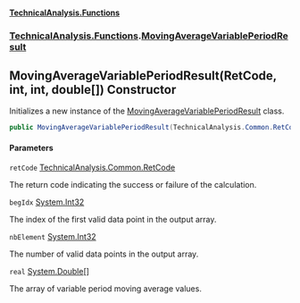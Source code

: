 #### [TechnicalAnalysis\.Functions](Atypical.TechnicalAnalysis.Functions.md 'Atypical\.TechnicalAnalysis\.Functions')
### [TechnicalAnalysis\.Functions](Atypical.TechnicalAnalysis.Functions.md#TechnicalAnalysis.Functions 'TechnicalAnalysis\.Functions').[MovingAverageVariablePeriodResult](MovingAverageVariablePeriodResult.md 'TechnicalAnalysis\.Functions\.MovingAverageVariablePeriodResult')

## MovingAverageVariablePeriodResult\(RetCode, int, int, double\[\]\) Constructor

Initializes a new instance of the [MovingAverageVariablePeriodResult](MovingAverageVariablePeriodResult.md 'TechnicalAnalysis\.Functions\.MovingAverageVariablePeriodResult') class\.

```csharp
public MovingAverageVariablePeriodResult(TechnicalAnalysis.Common.RetCode retCode, int begIdx, int nbElement, double[] real);
```
#### Parameters

<a name='TechnicalAnalysis.Functions.MovingAverageVariablePeriodResult.MovingAverageVariablePeriodResult(TechnicalAnalysis.Common.RetCode,int,int,double[]).retCode'></a>

`retCode` [TechnicalAnalysis\.Common\.RetCode](https://docs.microsoft.com/en-us/dotnet/api/TechnicalAnalysis.Common.RetCode 'TechnicalAnalysis\.Common\.RetCode')

The return code indicating the success or failure of the calculation\.

<a name='TechnicalAnalysis.Functions.MovingAverageVariablePeriodResult.MovingAverageVariablePeriodResult(TechnicalAnalysis.Common.RetCode,int,int,double[]).begIdx'></a>

`begIdx` [System\.Int32](https://docs.microsoft.com/en-us/dotnet/api/System.Int32 'System\.Int32')

The index of the first valid data point in the output array\.

<a name='TechnicalAnalysis.Functions.MovingAverageVariablePeriodResult.MovingAverageVariablePeriodResult(TechnicalAnalysis.Common.RetCode,int,int,double[]).nbElement'></a>

`nbElement` [System\.Int32](https://docs.microsoft.com/en-us/dotnet/api/System.Int32 'System\.Int32')

The number of valid data points in the output array\.

<a name='TechnicalAnalysis.Functions.MovingAverageVariablePeriodResult.MovingAverageVariablePeriodResult(TechnicalAnalysis.Common.RetCode,int,int,double[]).real'></a>

`real` [System\.Double](https://docs.microsoft.com/en-us/dotnet/api/System.Double 'System\.Double')[\[\]](https://docs.microsoft.com/en-us/dotnet/api/System.Array 'System\.Array')

The array of variable period moving average values\.